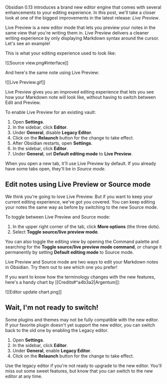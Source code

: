 Obsidian 0.13 introduces a brand new editor engine that comes with several enhancements to your editing experience. In this post, we'll take a closer look at one of the biggest improvements in the latest release: _Live Preview_.

Live Preview is a new editor mode that lets you preview your notes in the same view that you're writing them in. Live Preview delivers a cleaner writing experience by only displaying Markdown syntax around the cursor. Let's see an example!

This is what your editing experience used to look like:

![[Source view.png#interface]]

And here's the same note using Live Preview:

![[Live Preview.gif]]

Live Preview gives you an improved editing experience that lets you see how your Markdown note will look like, without having to switch between Edit and Preview.

To enable Live Preview for an existing vault:

1. Open **Settings**.
2. In the sidebar, click **Editor**.
3. Under **General**, disable **Legacy Editor**.
4. Click on the **Relaunch** button for the change to take effect.
5. After Obsidian restarts, open **Settings**.
6. In the sidebar, click **Editor**.
7. Under **General**, set **Default editing mode** to **Live Preview**.

When you open a new tab, it'll use Live Preview by default. If you already have some tabs open, they'll be in _Source mode_.

## Edit notes using Live Preview or Source mode

We think you're going to love Live Preview. But if you want to keep your current editing experience, we've got you covered. You can keep editing your notes the same way as before by switching to the new Source mode.

To toggle between Live Preview and Source mode:

1. In the upper right corner of the tab, click **More options** (the three dots).
2. Select **Toggle source/live preview mode**.

You can also toggle the editing view by opening the Command palette and searching for the **Toggle source/live preview mode command**, or change it permanently by setting **Default editing mode** to Source mode.

Live Preview and Source mode are two ways to edit your Markdown notes in Obsidian. Try them out to see which one you prefer!

If you want to know how the terminology changes with the new features, here's a handy chart by [[Credits#^a4b3a2|Argentum]]:

![[Editor update chart.png]]

## Wait, I'm not ready to switch!

Some plugins and themes may not be fully compatible with the new editor. If your favorite plugin doesn't yet support the new editor, you can switch back to the old one by enabling the Legacy editor.

1. Open **Settings**.
2. In the sidebar, click **Editor**.
3. Under **General**, enable **Legacy Editor**.
4. Click on the **Relaunch** button for the change to take effect.

Use the legacy editor if you're not ready to upgrade to the new editor. You'll miss out some sweet features, but know that you can switch to the new editor at any time.
